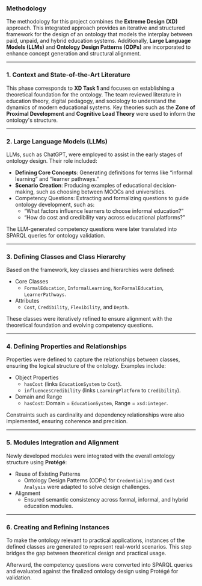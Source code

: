 ### **Methodology**

The methodology for this project combines the **Extreme Design (XD)** approach. This integrated approach provides an iterative and structured framework for the design of an ontology that models the interplay between paid, unpaid, and hybrid education systems. Additionally, **Large Language Models (LLMs)** and **Ontology Design Patterns (ODPs)** are incorporated to enhance concept generation and structural alignment.

------

### **1. Context and State-of-the-Art Literature**

This phase corresponds to **XD Task 1** and focuses on establishing a theoretical foundation for the ontology. The team reviewed literature in education theory, digital pedagogy, and sociology to understand the dynamics of modern educational systems. Key theories such as the **Zone of Proximal Development** and **Cognitive Load Theory** were used to inform the ontology's structure.

------

### **2. Large Language Models (LLMs)**

LLMs, such as ChatGPT, were employed to assist in the early stages of ontology design. Their role included:

- **Defining Core Concepts**: Generating definitions for terms like “informal learning” and “learner pathways.”
- **Scenario Creation**: Producing examples of educational decision-making, such as choosing between MOOCs and universities.
- Competency Questions: Extracting and formalizing questions to guide ontology development, such as:
  - “What factors influence learners to choose informal education?”
  - “How do cost and credibility vary across educational platforms?”

The LLM-generated competency questions were later translated into SPARQL queries for ontology validation.

------

### **3. Defining Classes and Class Hierarchy**

Based on the framework, key classes and hierarchies were defined:

- Core Classes
  - `FormalEducation`, `InformalLearning`, `NonFormalEducation`, `LearnerPathways`.
- Attributes
  - `Cost`, `Credibility`, `Flexibility`, and `Depth`.

These classes were iteratively refined to ensure alignment with the theoretical foundation and evolving competency questions.

------

### **4. Defining Properties and Relationships**

Properties were defined to capture the relationships between classes, ensuring the logical structure of the ontology. Examples include:

- Object Properties
  - `hasCost` (links `EducationSystem` to `Cost`).
  - `influencesCredibility` (links `LearningPlatform` to `Credibility`).
- Domain and Range
  - `hasCost`: Domain = `EducationSystem`, Range = `xsd:integer`.

Constraints such as cardinality and dependency relationships were also implemented, ensuring coherence and precision.

------

### **5. Modules Integration and Alignment**

Newly developed modules were integrated with the overall ontology structure using **Protégé**:

- Reuse of Existing Patterns
  - Ontology Design Patterns (ODPs) for `Credentialing` and `Cost Analysis` were adapted to solve design challenges.
- Alignment
  - Ensured semantic consistency across formal, informal, and hybrid education modules.

------

### **6. Creating and Refining Instances**

To make the ontology relevant to practical applications, instances of the defined classes are generated to represent real-world scenarios. This step bridges the gap between theoretical design and practical usage.

Afterward, the competency questions were converted into SPARQL queries and evaluated against the finalized ontology design using Protégé for validation.
